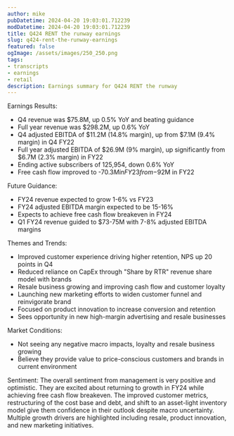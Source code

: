 ```yaml
---
author: mike
pubDatetime: 2024-04-20 19:03:01.712239
modDatetime: 2024-04-20 19:03:01.712239
title: Q424 RENT the runway earnings
slug: q424-rent-the-runway-earnings
featured: false
ogImage: /assets/images/250_250.png
tags:
- transcripts
- earnings
- retail
description: Earnings summary for Q424 RENT the runway
---
```

Earnings Results:
- Q4 revenue was $75.8M, up 0.5% YoY and beating guidance 
- Full year revenue was $298.2M, up 0.6% YoY
- Q4 adjusted EBITDA of $11.2M (14.8% margin), up from $7.1M (9.4% margin) in Q4 FY22
- Full year adjusted EBITDA of $26.9M (9% margin), up significantly from $6.7M (2.3% margin) in FY22
- Ending active subscribers of 125,954, down 0.6% YoY
- Free cash flow improved to -$70.3M in FY23 from -$92M in FY22

Future Guidance:
- FY24 revenue expected to grow 1-6% vs FY23
- FY24 adjusted EBITDA margin expected to be 15-16%  
- Expects to achieve free cash flow breakeven in FY24
- Q1 FY24 revenue guided to $73-75M with 7-8% adjusted EBITDA margins

Themes and Trends:
- Improved customer experience driving higher retention, NPS up 20 points in Q4
- Reduced reliance on CapEx through "Share by RTR" revenue share model with brands 
- Resale business growing and improving cash flow and customer loyalty
- Launching new marketing efforts to widen customer funnel and reinvigorate brand
- Focused on product innovation to increase conversion and retention
- Sees opportunity in new high-margin advertising and resale businesses

Market Conditions:
- Not seeing any negative macro impacts, loyalty and resale business growing
- Believe they provide value to price-conscious customers and brands in current environment

Sentiment: The overall sentiment from management is very positive and optimistic. They are excited about returning to growth in FY24 while achieving free cash flow breakeven. The improved customer metrics, restructuring of the cost base and debt, and shift to an asset-light inventory model give them confidence in their outlook despite macro uncertainty. Multiple growth drivers are highlighted including resale, product innovation, and new marketing initiatives.
